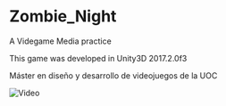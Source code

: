 # Zombie_Night
A Videgame Media practice

This game was developed in Unity3D 2017.2.0f3

Máster en diseño y desarrollo de videojuegos de la UOC

![Video](https://youtu.be/N52Y1Xd1XD8)
